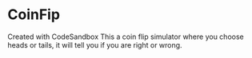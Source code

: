 # CoinFip
Created with CodeSandbox
This a coin flip simulator where you choose heads or tails, it will tell you if you are right or wrong.
